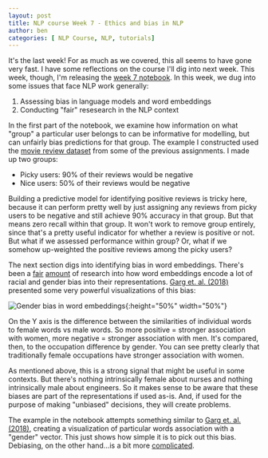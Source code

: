 ```yaml
---
layout: post
title: NLP course Week 7 - Ethics and bias in NLP
author: ben
categories: [ NLP Course, NLP, tutorials]
---
```


It's the last week! For as much as we covered, this all seems to have gone very fast.  I have some reflections on the course I'll dig into next week.  This week, though, I'm releasing the [week 7 notebook](https://github.com/bpben/nlp_lessons/blob/master/notebooks_instructor/week_7_issues_bias.ipynb).  In this week, we dug into some issues that face NLP work generally:

1) Assessing bias in language models and word embeddings
2) Conducting "fair" resesearch in the NLP context

In the first part of the notebook, we examine how information on what "group" a particular user belongs to can be informative for modelling, but can unfairly bias predictions for that group.  The example I constructed used the [movie review dataset](https://ai.stanford.edu/~amaas/data/sentiment/) from some of the previous assignments.  I made up two groups:

- Picky users: 90% of their reviews would be negative
- Nice users: 50% of their reviews would be negative

Building a predictive model for identifying positive reviews is tricky here, because it can perform pretty well by just assigning any reviews from picky users to be negative and still achieve 90% accuracy in that group.  But that means zero recall within that group.  It won't work to remove group entirely, since that's a pretty useful indicator for whether a review is positive or not.  But what if we assessed performance within group? Or, what if we somehow up-weighted the positive reviews among the picky users?

The next section digs into identifying bias in word embeddings.  There's been a [fair](https://arxiv.org/abs/1607.06520) [amount](https://www.pnas.org/content/pnas/115/16/E3635.full.pdf) of research into how word embeddings encode a lot of racial and gender bias into their representations.  [Garg et. al. (2018)](https://www.pnas.org/content/pnas/115/16/E3635.full.pdf) presented some very powerful visualizations of this bias:

![Gender bias in word embeddings]({{site.url}}/assets/garg_gender_bias_viz.png){:height="50%" width="50%"}

On the Y axis is the difference between the similarities of individual words to female words vs male words.  So more positive = stronger association with women, more negative = stronger association with men.  It's compared, then, to the occupation difference by gender.  You can see pretty clearly that traditionally female occupations have stronger association with women.

As mentioned above, this is a strong signal that might be useful in some contexts.  But there's nothing intrinsically female about nurses and nothing intrinsically male about engineers.  So it makes sense to be aware that these biases are part of the representations if used as-is.  And, if used for the purpose of making "unbiased" decisions, they will create problems.

The example in the notebook attempts something similar to [Garg et. al. (2018)](https://www.pnas.org/content/pnas/115/16/E3635.full.pdf), creating a visualization of particular words association with a "gender" vector.  This just shows how simple it is to pick out this bias.  Debiasing, on the other hand...is a bit more [complicated](https://arxiv.org/abs/1903.03862).